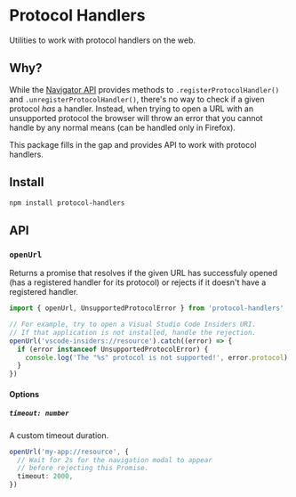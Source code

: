 # Protocol Handlers

Utilities to work with protocol handlers on the web.

## Why?

While the [Navigator API](https://developer.mozilla.org/en-US/docs/Web/API/Navigator) provides methods to `.registerProtocolHandler()` and `.unregisterProtocolHandler()`, there's no way to check if a given protocol _has_ a handler. Instead, when trying to open a URL with an unsupported protocol the browser will throw an error that you cannot handle by any normal means (can be handled only in Firefox).

This package fills in the gap and provides API to work with protocol handlers.

## Install

```sh
npm install protocol-handlers
```

## API

### `openUrl`

Returns a promise that resolves if the given URL has successfuly opened (has a registered handler for its protocol) or rejects if it doesn't have a registered handler.

```ts
import { openUrl, UnsupportedProtocolError } from 'protocol-handlers'

// For example, try to open a Visual Studio Code Insiders URI.
// If that application is not installed, handle the rejection.
openUrl('vscode-insiders://resource').catch((error) => {
  if (error instanceof UnsupportedProtocolError) {
    console.log('The "%s" protocol is not supported!', error.protocol)
  }
})
```

#### Options

##### `timeout: number`

A custom timeout duration.

```ts
openUrl('my-app://resource', {
  // Wait for 2s for the navigation modal to appear
  // before rejecting this Promise.
  timeout: 2000,
})
```
